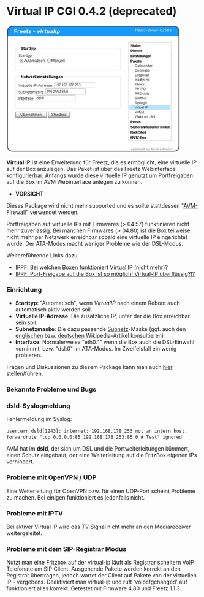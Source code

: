 # Virtual IP CGI 0.4.2 (deprecated)

[![VirtualIP: Einstellungen](../../docs/screenshots/61_md.png)](../../docs/screenshots/61.png)

**Virtual IP** ist eine Erweiterung für Freetz, die es ermöglicht, eine
virtuelle IP auf der Box anzulegen. Das Paket ist über das Freetz
Webinterface konfigurierbar. Anfangs wurde diese virtuelle IP genutzt um
Portfreigaben auf die Box im AVM Webinterface anlegen zu können.

 * **VORSICHT**

Dieses Package wird nicht mehr supported und es sollte stattdessen
"[AVM-Firewall](../avm-firewall/README.md)" verwendet werden.

Portfreigaben auf virtuelle IPs mit Firmwares (> 04.57) funktinieren
nicht mehr zuverlässig. Bei manchen Firmwares (> 04.80) ist die Box
teilweise nicht mehr per Netzwerk erreichbar sobald eine virtuelle IP
eingerichtet wurde. Der ATA-Modus macht weniger Probleme wie der
DSL-Modus.

Weitereführende Links dazu:

-   [IPPF: Bei welchen Boxen funktioniert Virtual IP (nicht
    mehr)?](http://www.ip-phone-forum.de/showthread.php?t=174245)
-   [IPPF: Port-Freigabe auf die Box ist so möglich!
    Virtual-IP
    überflüssig?!?](http://www.ip-phone-forum.de/showthread.php?t=159266)

### Einrichtung

-   **Starttyp**: "Automatisch", wenn *VirtualIP* nach einem Reboot
    auch automatisch aktiv werden soll.
-   **Virtuelle IP-Adresse**: Die zusätzliche IP, unter der die Box
    erreichbar sein soll.
-   **Subnetzmaske**: Die dazu passende
    [Subnetz](http://de.wikipedia.org/wiki/Subnetz)-Maske
    (ggf. auch den
    [englischen](http://en.wikipedia.org/wiki/Subnet_mask)
    bzw.
    [deutschen](http://de.wikipedia.org/wiki/Subnetz)
    Wikipedia-Artikel konsultieren)
-   **Interface**: Normalerweise "eth0:1" wenn die Box auch die
    DSL-Einwahl vornimmt, bzw. "dsl:0" im ATA-Modus. Im Zweifelsfall
    ein wenig probieren.

Fragen und Diskussionen zu diesem Package kann man auch
[hier](http://www.ip-phone-forum.de/showthread.php?t=111623)
stellen/führen.

### Bekannte Probleme und Bugs

### dsld-Syslogmeldung

Fehlermeldung im Syslog:

```
user.err dsld[1243]: internet: 192.168.178.253 not an intern host, forwardrule "tcp 0.0.0.0:85 192.168.178.253:85 0 # Test" ignored
```

AVM hat im **dsld**, der sich um DSL und die Portweiterleitungen
kümmert, einen Schutz eingebaut, der eine Weiterleitung auf die FritzBox
eigenen IPs verhindert.

### Probleme mit OpenVPN / UDP

Eine Weiterleitung für OpenVPN bzw. für einen UDP-Port scheint Probleme
zu machen. Bei einigen funktioniert es jedenfalls nicht.

### Probleme mit IPTV

Bei aktiver Virtual IP wird das TV Signal nicht mehr an den
Mediareceiver weitergeleitet.

### Probleme mit dem SIP-Registrar Modus

Nutzt man eine Fritzbox auf der virtual-ip läuft als Registrar scheitern
VoIP Telefonate am SIP Client. Ausgehende Pakete werden korrekt an den
Registrar übertragen, jedoch wartet der Client auf Pakete von der
virtuellen IP - vergebens. Deaktiviert man virtual-ip und ruft
'voipcfgchanged' auf funktioniert alles korrekt. Getestet mit Firmware
4.80 und Freetz 1.1.3.



